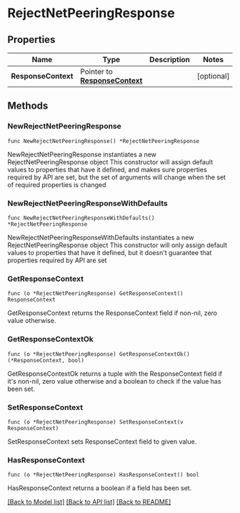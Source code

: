 # RejectNetPeeringResponse

## Properties

Name | Type | Description | Notes
------------ | ------------- | ------------- | -------------
**ResponseContext** | Pointer to [**ResponseContext**](ResponseContext.md) |  | [optional] 

## Methods

### NewRejectNetPeeringResponse

`func NewRejectNetPeeringResponse() *RejectNetPeeringResponse`

NewRejectNetPeeringResponse instantiates a new RejectNetPeeringResponse object
This constructor will assign default values to properties that have it defined,
and makes sure properties required by API are set, but the set of arguments
will change when the set of required properties is changed

### NewRejectNetPeeringResponseWithDefaults

`func NewRejectNetPeeringResponseWithDefaults() *RejectNetPeeringResponse`

NewRejectNetPeeringResponseWithDefaults instantiates a new RejectNetPeeringResponse object
This constructor will only assign default values to properties that have it defined,
but it doesn't guarantee that properties required by API are set

### GetResponseContext

`func (o *RejectNetPeeringResponse) GetResponseContext() ResponseContext`

GetResponseContext returns the ResponseContext field if non-nil, zero value otherwise.

### GetResponseContextOk

`func (o *RejectNetPeeringResponse) GetResponseContextOk() (*ResponseContext, bool)`

GetResponseContextOk returns a tuple with the ResponseContext field if it's non-nil, zero value otherwise
and a boolean to check if the value has been set.

### SetResponseContext

`func (o *RejectNetPeeringResponse) SetResponseContext(v ResponseContext)`

SetResponseContext sets ResponseContext field to given value.

### HasResponseContext

`func (o *RejectNetPeeringResponse) HasResponseContext() bool`

HasResponseContext returns a boolean if a field has been set.


[[Back to Model list]](../README.md#documentation-for-models) [[Back to API list]](../README.md#documentation-for-api-endpoints) [[Back to README]](../README.md)


